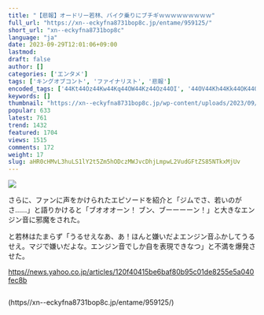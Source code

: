 ```yaml
---
title: "【悲報】オードリー若林、バイク乗りにブチギｗｗｗｗｗｗｗｗｗ"
full_url: "https://xn--eckyfna8731bop8c.jp/entame/959125/"
short_url: "xn--eckyfna8731bop8c"
language: "ja"
date: 2023-09-29T12:01:06+09:00
lastmod: 
draft: false
author: []
categories: ['エンタメ']
tags: ['キングオブコント', 'ファイナリスト', '悲報']
encoded_tags: ['44Kt44Oz44Kw44Kq44OW44Kz44Oz44OI', '44OV44Kh44Kk44OK44Oq44K544OI', '5oKy5aCx']
keywords: []
thumbnail: "https://xn--eckyfna8731bop8c.jp/wp-content/uploads/2023/09/314f9565-s.jpg"
popular: 633
latest: 761
trend: 1432
featured: 1704
views: 1515
comments: 172
weight: 17
slug: aHR0cHMvL3huLS1lY2t5Zm5hODczMWJvcDhjLmpwL2VudGFtZS85NTkxMjUv
---
```


![](https://xn--eckyfna8731bop8c.jp/wp-content/uploads/2023/09/314f9565-s.jpg)

<span><p> さらに、ファンに声をかけられたエピソードを紹介と「ジムでさ、若いのがさ……」と語りかけると「ブオオオーン！ ブン、ブーーーーン！」と大きなエンジン音に邪魔をされた。 </p><p>と若林はたまらず「うるせえなあ、あ！ほんと嫌いだよエンジン音ふかしてうるせえ。マジで嫌いだよな。エンジン音でしか自を表現できなつ」と不満を爆発させた。 </p><p> <a rel='nofollow noopener external' target='_blank' href='https//news.yahoo.co.jp/articles/120f40415be6baf80b95c01de8255e5a040fec8b'>https//news.yahoo.co.jp/articles/120f40415be6baf80b95c01de8255e5a040fec8b</a></p><p> <a rel='follow' href='https//xn--eckyfna8731bop8c.jp/wp-content/uploads/2023/09/43ca81fb.jpg'><img class='pict lazyload ewww_webp_lazy_load' src='dataimage/png;base64,iVBORw0KGgoAAAANSUhEUgAAAs8AAAGDAQAAAAD8e8CQAAAAAnRSTlMAAHaTzTgAAAA5SURBVHja7cExAQAAAMKg9U9tDB+gAAAAAAAAAAAAAAAAAAAAAAAAAAAAAAAAAAAAAAAAAAAAAM4GiZEAAVsrjzMAAAAASUVORK5CYII=' alt=''><img class='pict' src='https//xn--eckyfna8731bop8c.jp/wp-content/uploads/2023/09/43ca81fb.jpg' alt=''></a> <br> <a rel='follow' href='https//xn--eckyfna8731bop8c.jp/wp-content/uploads/2023/09/01a56116.jpg'><img class='pict lazyload ewww_webp_lazy_load' src='dataimage/png;base64,iVBORw0KGgoAAAANSUhEUgAAAtAAAAGKAQAAAAAN0Us9AAAAAnRSTlMAAHaTzTgAAAA5SURBVHja7cEBAQAAAIIg/69uSEABAAAAAAAAAAAAAAAAAAAAAAAAAAAAAAAAAAAAAAAAAAAAwKsBjA4AAXMnNiEAAAAASUVORK5CYII=' alt=''><img class='pict' src='https//xn--eckyfna8731bop8c.jp/wp-content/uploads/2023/09/01a56116.jpg' alt=''></a> </p></span>

(https//xn--eckyfna8731bop8c.jp/entame/959125/)
